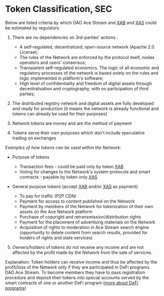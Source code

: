 # Token Classification, SEC

Below are listed criteria by which DAO Ace Stream and [XAB][2] and [XAS][3] could be estimated by regulators

1. There are no dependencies on 3rd-parties' actions :

    - A self-regulated, decentralized, open-source network (Apache 2.0 License);
    - The rules of the Network are enforced by the protocol itself, nodes operators and users' consensus;
    - Transparent self-regulated economics. The logic of all economic and regulatory processes of the network is based solely on the rules and logic implemented in platform's software;
    - High level of confidentiality and freedom of digital assets through decentralisation and cryptography, with no participation of third parties;  

2. The distributed registry network and digital assets are fully developed and ready for production (it means  the network is already functional and tokens can already be used for their purposes)

3. Network tokens are money and are the method of payment
4. Tokens serve their own purposes which don't include speculative trading on exchanges

*Examples of how tokens can be used within the Network:*

- Purpose of tokens
    - Transaction fees - could be paid only by token [XAB][2]
    - Voting for changes to the Network's system protocols and smart contracts - payable by token only [XAS][3]

- General purpose tokens (accept [XAB][2] and/or [XAS][3] as payment)

    - To pay for traffic (P2P CDN)
    - Payment for access to content published on the Network
    - Payment by members of the Network for tokenization of their own assets on the Ace Network platform
    - Purchase of copyright and retransmission/distribution rights
    - Payment for the placement of advertising materials on the Network
    - Acquisition of rights to moderation in Ace Stream search engine (opportunity to delete content from search results, provided for holders of rights and state services)

5. Owners/holders of tokens do not receive any income and are not affected by the profit made by the Network from the sale of services.

Explanation: Token holders can receive income and thus be affected by the profit/loss of the Network  only if they are participated in DeFi programs DAO Ace Stream. To become members they have to pass registration procedure and deposit their tokens into special accounts served by the smart contracts of one or another DeFi program ([more about DeFi programs][1])




[1]: ../library/finances.md
[2]: ../system-tokens/ace-byte.md
[3]: ../system-tokens/ace-asset.md
